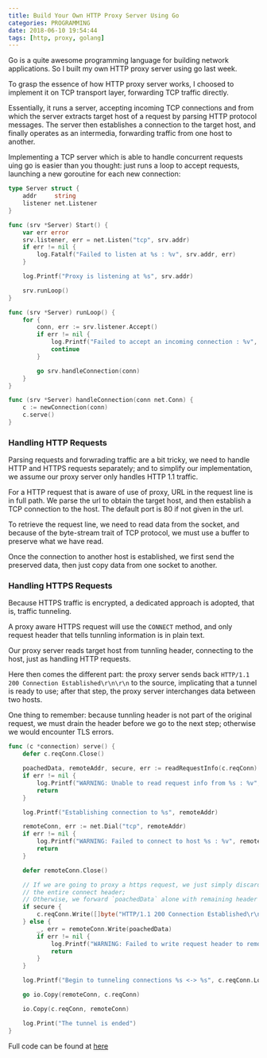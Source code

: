 ```yaml
---
title: Build Your Own HTTP Proxy Server Using Go
categories: PROGRAMMING
date: 2018-06-10 19:54:44
tags: [http, proxy, golang]
---
```

Go is a quite awesome programming language for building network applications. So I built my own HTTP proxy server using go last week.

To grasp the essence of how HTTP proxy server works, I choosed to implement it on TCP transport layer, forwarding TCP traffic directly.

Essentially, it runs a server, accepting incoming TCP connections and from which the server extracts target host of a request by parsing HTTP protocol messages. The server then establishes a connection to the target host, and finally operates as an intermedia, forwarding traffic from one host to another.

Implementing a TCP server which is able to handle concurrent requests uing go is easier than you thought: just runs a loop to accept requests, launching a new goroutine for each new connection:

```go
type Server struct {
	addr     string
	listener net.Listener
}

func (srv *Server) Start() {
	var err error
	srv.listener, err = net.Listen("tcp", srv.addr)
	if err != nil {
		log.Fatalf("Failed to listen at %s : %v", srv.addr, err)
	}

	log.Printf("Proxy is listening at %s", srv.addr)

	srv.runLoop()
}

func (srv *Server) runLoop() {
	for {
		conn, err := srv.listener.Accept()
		if err != nil {
			log.Printf("Failed to accept an incoming connection : %v", err)
			continue
		}

		go srv.handleConnection(conn)
	}
}

func (srv *Server) handleConnection(conn net.Conn) {
	c := newConnection(conn)
	c.serve()
}
```
<!-- more -->
### Handling HTTP Requests

Parsing requests and forwrading traffic are a bit tricky, we need to handle HTTP and HTTPS requests separately; and to simplify our implementation, we assume our proxy server only handles HTTP 1.1 traffic.

For a HTTP request that is aware of use of proxy, URL in the request line is in full path. We parse the url to obtain the target host, and then establish a TCP connection to the host. The default port is 80 if not given in the url.

To retrieve the request line, we need to read data from the socket, and because of the byte-stream trait of TCP protocol, we must use a buffer to preserve what we have read.

Once the connection to another host is established, we first send the preserved data, then just copy data from one socket to another.

### Handling HTTPS Requests

Because HTTPS traffic is encrypted, a dedicated approach is adopted, that is, traffic tunneling.

A proxy aware HTTPS request will use the `CONNECT` method, and only request header that tells tunnling information is in plain text.

Our proxy server reads target host from tunnling header, connecting to the host, just as handling HTTP requests.

Here then comes the different part: the proxy server sends back `HTTP/1.1 200 Connection Established\r\n\r\n` to the source, implicating that a tunnel is ready to use; after that step, the proxy server interchanges data between two hosts.

One thing to remember: because tunnling header is not part of the original request, we must drain the header before we go to the next step; otherwise we would encounter TLS errors.

```go
func (c *connection) serve() {
	defer c.reqConn.Close()

	poachedData, remoteAddr, secure, err := readRequestInfo(c.reqConn)
	if err != nil {
		log.Printf("WARNING: Unable to read request info from %s : %v", c.reqConn.LocalAddr(), err)
		return
	}

	log.Printf("Establishing connection to %s", remoteAddr)

	remoteConn, err := net.Dial("tcp", remoteAddr)
	if err != nil {
		log.Printf("WARNING: Failed to connect to host %s : %v", remoteAddr, err)
		return
	}

	defer remoteConn.Close()

	// If we are going to proxy a https request, we just simply discard `poachedData`, which contains
	// the entire connect header;
	// Otherwise, we forward `poachedData` alone with remaining header and body to the remote host.
	if secure {
		c.reqConn.Write([]byte("HTTP/1.1 200 Connection Established\r\n\r\n"))
	} else {
		_, err = remoteConn.Write(poachedData)
		if err != nil {
			log.Printf("WARNING: Failed to write request header to remote host! %v", err)
			return
		}
	}

	log.Printf("Begin to tunneling connections %s <-> %s", c.reqConn.LocalAddr(), remoteAddr)

	go io.Copy(remoteConn, c.reqConn)

	io.Copy(c.reqConn, remoteConn)

	log.Print("The tunnel is ended")
}
```

Full code can be found at [here](https://github.com/kingsamchen/Eureka/tree/master/HTTPProxy/golang)
